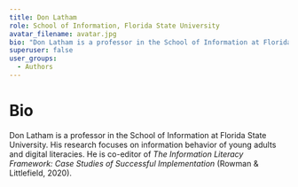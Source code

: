 ```yaml
---
title: Don Latham
role: School of Information, Florida State University
avatar_filename: avatar.jpg
bio: "Don Latham is a professor in the School of Information at Florida State University. His research focuses on information behavior of young adults and digital literacies. He is co-editor of _The Information Literacy Framework: Case Studies of Successful Implementation_ (Rowman & Littlefield, 2020)."
superuser: false
user_groups:
  - Authors
---
```

# Bio

Don Latham is a professor in the School of Information at Florida State University. His research focuses on information behavior of young adults and digital literacies. He is co-editor of _The Information Literacy Framework: Case Studies of Successful Implementation_ (Rowman & Littlefield, 2020).
